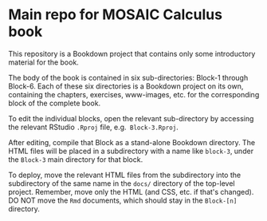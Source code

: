 # Main repo for MOSAIC Calculus book

This repository is a Bookdown project that contains only some introductory material for the book.

The body of the book is contained in six sub-directories: Block-1 through Block-6. Each of these six directories is a Bookdown project on its own, containing the chapters, exercises, www-images, etc. for the corresponding block of the complete book.

To edit the individual blocks, open the relevant sub-directory by accessing the relevant RStudio `.Rproj` file, e.g.` Block-3.Rproj`.

After editing, compile that Block as a stand-alone Bookdown directory. The HTML files will be placed in a subdirectory with a name like `block-3`, under the `Block-3` main directory for that block.

To deploy, move the relevant HTML files from the subdirectory into the subdirectory of the same name in the `docs/` directory of the top-level project.  Remember, move only the HTML (and CSS, etc. if that's changed). DO NOT move the `Rmd` documents, which should stay in the `Block-[n]` directory.  
